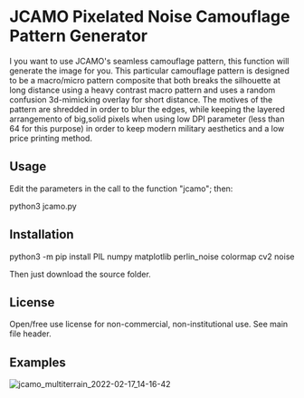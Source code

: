
# JCAMO Pixelated Noise Camouflage Pattern Generator

I you want to use JCAMO's seamless camouflage pattern, this function will generate the image for you. This particular camouflage pattern is designed to be a macro/micro pattern composite that both breaks the silhouette at long distance using a heavy contrast macro pattern and uses a random confusion 3d-mimicking overlay for short distance. The motives of the pattern are shredded in order to blur the edges, while keeping the layered arrangemento of big,solid pixels when using low DPI parameter (less than 64 for this purpose) in order to keep modern military aesthetics and a low price printing method.

## Usage

Edit the parameters in the call to the function "jcamo"; then:

python3 jcamo.py


## Installation

python3 -m pip install PIL numpy matplotlib perlin_noise colormap cv2 noise

Then just download the source folder.

## License

Open/free use license for non-commercial, non-institutional use. See main file header.

## Examples

![jcamo_multiterrain_2022-02-17_14-16-42](https://user-images.githubusercontent.com/10059639/154687313-d6c4199d-eaeb-4c39-a379-ff73df949010.png)
